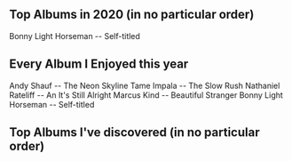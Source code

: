 ## Top Albums in 2020 (in no particular order)
Bonny Light Horseman -- Self-titled

## Every Album I Enjoyed this year
Andy Shauf -- The Neon Skyline
Tame Impala -- The Slow Rush
Nathaniel Rateliff -- An It's Still Alright
Marcus Kind -- Beautiful Stranger
Bonny Light Horseman -- Self-titled

## Top Albums I've discovered (in no particular order)
